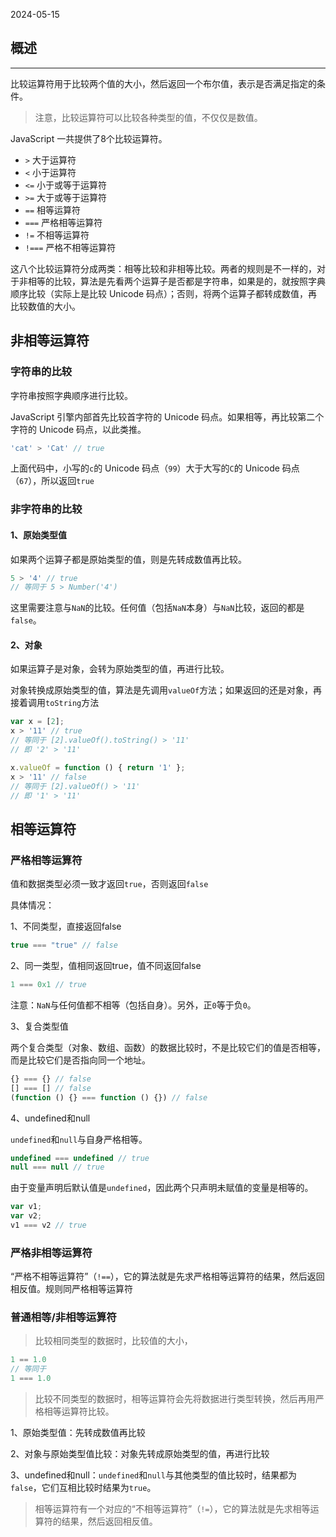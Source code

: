 2024-05-15
## 概述
---
比较运算符用于比较两个值的大小，然后返回一个布尔值，表示是否满足指定的条件。

>注意，比较运算符可以比较各种类型的值，不仅仅是数值。

JavaScript 一共提供了8个比较运算符。
- `>` 大于运算符
- `<` 小于运算符
- `<=` 小于或等于运算符
- `>=` 大于或等于运算符
- `==` 相等运算符
- `===` 严格相等运算符
- `!=` 不相等运算符
- `!===` 严格不相等运算符

这八个比较运算符分成两类：相等比较和非相等比较。两者的规则是不一样的，对于非相等的比较，算法是先看两个运算子是否都是字符串，如果是的，就按照字典顺序比较（实际上是比较 Unicode 码点）；否则，将两个运算子都转成数值，再比较数值的大小。
## 非相等运算符
### 字符串的比较
字符串按照字典顺序进行比较。

JavaScript 引擎内部首先比较首字符的 Unicode 码点。如果相等，再比较第二个字符的 Unicode 码点，以此类推。
```js
'cat' > 'Cat' // true
```
上面代码中，小写的`c`的 Unicode 码点（`99`）大于大写的`C`的 Unicode 码点（`67`），所以返回`true`
### 非字符串的比较
#### 1、原始类型值
如果两个运算子都是原始类型的值，则是先转成数值再比较。
```js
5 > '4' // true
// 等同于 5 > Number('4')
```

这里需要注意与`NaN`的比较。任何值（包括`NaN`本身）与`NaN`比较，返回的都是`false`。
#### 2、对象
如果运算子是对象，会转为原始类型的值，再进行比较。

对象转换成原始类型的值，算法是先调用`valueOf`方法；如果返回的还是对象，再接着调用`toString`方法
```js
var x = [2];
x > '11' // true
// 等同于 [2].valueOf().toString() > '11'
// 即 '2' > '11'

x.valueOf = function () { return '1' };
x > '11' // false
// 等同于 [2].valueOf() > '11'
// 即 '1' > '11'
```
## 相等运算符
### 严格相等运算符
值和数据类型必须一致才返回`true`，否则返回`false`

具体情况：

1、不同类型，直接返回false
```js
true === "true" // false
```
2、同一类型，值相同返回true，值不同返回false
```js
1 === 0x1 // true
```
注意：`NaN`与任何值都不相等（包括自身）。另外，正`0`等于负`0`。

3、复合类型值

两个复合类型（对象、数组、函数）的数据比较时，不是比较它们的值是否相等，而是比较它们是否指向同一个地址。
```js
{} === {} // false
[] === [] // false
(function () {} === function () {}) // false
```
4、undefined和null

`undefined`和`null`与自身严格相等。
```js
undefined === undefined // true
null === null // true
```
由于变量声明后默认值是`undefined`，因此两个只声明未赋值的变量是相等的。
```js
var v1;
var v2;
v1 === v2 // true
```
### 严格非相等运算符
“严格不相等运算符”（`!==`），它的算法就是先求严格相等运算符的结果，然后返回相反值。规则同严格相等运算符
### 普通相等/非相等运算符
> 比较相同类型的数据时，比较值的大小，
```js
1 == 1.0
// 等同于
1 === 1.0
```
> 比较不同类型的数据时，相等运算符会先将数据进行类型转换，然后再用严格相等运算符比较。

1、原始类型值：先转成数值再比较

2、对象与原始类型值比较：对象先转成原始类型的值，再进行比较

3、undefined和null：`undefined`和`null`与其他类型的值比较时，结果都为`false`，它们互相比较时结果为`true`。
> 相等运算符有一个对应的“不相等运算符”（`!=`），它的算法就是先求相等运算符的结果，然后返回相反值。



